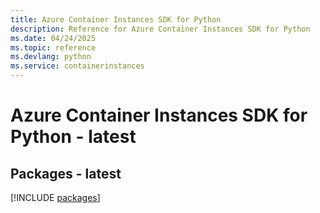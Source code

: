 ```yaml
---
title: Azure Container Instances SDK for Python
description: Reference for Azure Container Instances SDK for Python
ms.date: 04/24/2025
ms.topic: reference
ms.devlang: python
ms.service: containerinstances
---
```

# Azure Container Instances SDK for Python - latest
## Packages - latest
[!INCLUDE [packages](container-instances-index.md)]